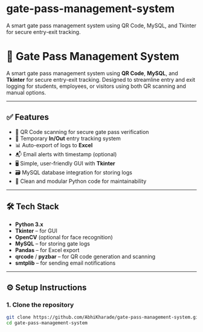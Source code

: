 # gate-pass-management-system
A smart gate pass management system using QR Code, MySQL, and Tkinter for secure entry-exit tracking.
# 🚪 Gate Pass Management System

A smart gate pass management system using **QR Code**, **MySQL**, and **Tkinter** for secure entry-exit tracking. Designed to streamline entry and exit logging for students, employees, or visitors using both QR scanning and manual options.

---

## ✅ Features

- 🔐 QR Code scanning for secure gate pass verification
- 🧾 Temporary **In/Out** entry tracking system
- 📊 Auto-export of logs to **Excel**
- 📬 Email alerts with timestamp (optional)
- 🖥️ Simple, user-friendly GUI with **Tkinter**
- 🗃️ MySQL database integration for storing logs
- 🧹 Clean and modular Python code for maintainability

---

## 🛠 Tech Stack

- **Python 3.x**
- **Tkinter** – for GUI
- **OpenCV** (optional for face recognition)
- **MySQL** – for storing gate logs
- **Pandas** – for Excel export
- **qrcode** / **pyzbar** – for QR code generation and scanning
- **smtplib** – for sending email notifications

---

## ⚙️ Setup Instructions

### 1. Clone the repository
```bash
git clone https://github.com/AbhiKharade/gate-pass-management-system.git
cd gate-pass-management-system

